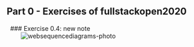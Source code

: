 ## Part 0 - Exercises of fullstackopen2020 <br />
  &nbsp; ### Exercise 0.4: new note <br />
    &nbsp; &nbsp; &nbsp; &nbsp; ![websequencediagrams-photo](https://www.websequencediagrams.com/cgi-bin/cdraw?lz=dGl0bGUgY3JlYXRlIG5ldyBub3RlCgpicm93c2VyLT5zZXJ2ZXI6IEhUVFAgUE9TVCBodHRwczovL2Z1bGxzdGFjay1leGFtcGxlYXBwLmhlcm9rdWFwcC5jb20vbmV3XwBLBQBABi0-AFAHAEgHc3RhdHVzIGNvZGUgMzAyIEZvdW5kAGQXR0UATC5vdGVzAG8IAGsNTUwtY29kZQAhRm1haW4uY3MAVhQAEgkAH0pqAE8ZanMKCm5vdGUgb3ZlciAAgl4IAIM-CCBzdGFydHMgZXhlY3V0aW5nIGpzAIF_BnRoYXQgcmVxdWVzdHMgSlNPTiBkYXRhIGZyb20gAIN1BiAKZW5kAIN5HQCCbC9kYXRhLmpzb24AgwwTW3sgY29udGVudDogIkhUTUwgaXMgZWFzeSIsIGRhdGU6ICIyMDE5LTA1LTIzIiB9LCAuLi5dAIFfHQCBbwZlcyB0aGUgZXZlbnQgaGFuZGxlcgCBdghuZGVycwCFcwVzIHRvIGRpc3BsYXkAgW0K&s=default) <br />

